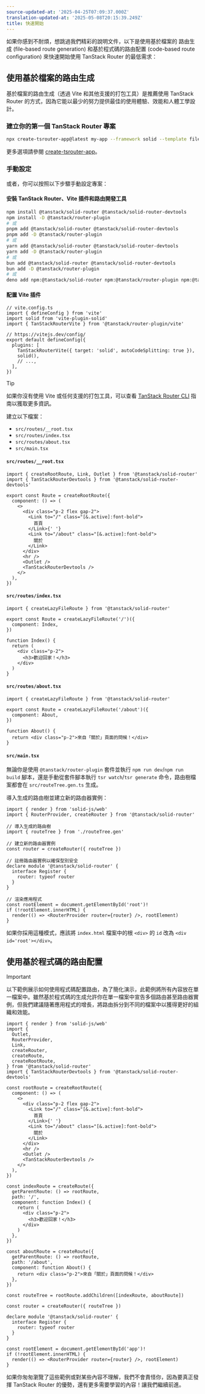 ```yaml
---
source-updated-at: '2025-04-25T07:09:37.000Z'
translation-updated-at: '2025-05-08T20:15:39.249Z'
title: 快速開始
---
```


如果你感到不耐煩，想跳過我們精彩的說明文件，以下是使用基於檔案的 路由生成 (file-based route generation) 和基於程式碼的路由配置 (code-based route configuration) 來快速開始使用 TanStack Router 的最低需求：

## 使用基於檔案的路由生成

基於檔案的路由生成（透過 Vite 和其他支援的打包工具）是推薦使用 TanStack Router 的方式，因為它能以最少的努力提供最佳的使用體驗、效能和人體工學設計。

### 建立你的第一個 TanStack Router 專案

```sh
npx create-tsrouter-app@latest my-app --framework solid --template file-router
```

更多選項請參閱 [create-tsrouter-app](https://github.com/TanStack/create-tsrouter-app/tree/main/cli/create-tsrouter-app)。

### 手動設定

或者，你可以按照以下步驟手動設定專案：

#### 安裝 TanStack Router、Vite 插件和路由開發工具

```sh
npm install @tanstack/solid-router @tanstack/solid-router-devtools
npm install -D @tanstack/router-plugin
# 或
pnpm add @tanstack/solid-router @tanstack/solid-router-devtools
pnpm add -D @tanstack/router-plugin
# 或
yarn add @tanstack/solid-router @tanstack/solid-router-devtools
yarn add -D @tanstack/router-plugin
# 或
bun add @tanstack/solid-router @tanstack/solid-router-devtools
bun add -D @tanstack/router-plugin
# 或
deno add npm:@tanstack/solid-router npm:@tanstack/router-plugin npm:@tanstack/solid-router-devtools
```

#### 配置 Vite 插件

```tsx
// vite.config.ts
import { defineConfig } from 'vite'
import solid from 'vite-plugin-solid'
import { TanStackRouterVite } from '@tanstack/router-plugin/vite'

// https://vitejs.dev/config/
export default defineConfig({
  plugins: [
    TanStackRouterVite({ target: 'solid', autoCodeSplitting: true }),
    solid(),
    // ...,
  ],
})
```

> [!TIP]
> 如果你沒有使用 Vite 或任何支援的打包工具，可以查看 [TanStack Router CLI](./routing/installation-with-router-cli.md) 指南以獲取更多資訊。

建立以下檔案：

- `src/routes/__root.tsx`
- `src/routes/index.tsx`
- `src/routes/about.tsx`
- `src/main.tsx`

#### `src/routes/__root.tsx`

```tsx
import { createRootRoute, Link, Outlet } from '@tanstack/solid-router'
import { TanStackRouterDevtools } from '@tanstack/solid-router-devtools'

export const Route = createRootRoute({
  component: () => (
    <>
      <div class="p-2 flex gap-2">
        <Link to="/" class="[&.active]:font-bold">
          首頁
        </Link>{' '}
        <Link to="/about" class="[&.active]:font-bold">
          關於
        </Link>
      </div>
      <hr />
      <Outlet />
      <TanStackRouterDevtools />
    </>
  ),
})
```

#### `src/routes/index.tsx`

```tsx
import { createLazyFileRoute } from '@tanstack/solid-router'

export const Route = createLazyFileRoute('/')({
  component: Index,
})

function Index() {
  return (
    <div class="p-2">
      <h3>歡迎回家！</h3>
    </div>
  )
}
```

#### `src/routes/about.tsx`

```tsx
import { createLazyFileRoute } from '@tanstack/solid-router'

export const Route = createLazyFileRoute('/about')({
  component: About,
})

function About() {
  return <div class="p-2">來自「關於」頁面的問候！</div>
}
```

#### `src/main.tsx`

無論你是使用 `@tanstack/router-plugin` 套件並執行 `npm run dev`/`npm run build` 腳本，還是手動從套件腳本執行 `tsr watch`/`tsr generate` 命令，路由樹檔案都會在 `src/routeTree.gen.ts` 生成。

導入生成的路由樹並建立新的路由器實例：

```tsx
import { render } from 'solid-js/web'
import { RouterProvider, createRouter } from '@tanstack/solid-router'

// 導入生成的路由樹
import { routeTree } from './routeTree.gen'

// 建立新的路由器實例
const router = createRouter({ routeTree })

// 註冊路由器實例以確保型別安全
declare module '@tanstack/solid-router' {
  interface Register {
    router: typeof router
  }
}

// 渲染應用程式
const rootElement = document.getElementById('root')!
if (!rootElement.innerHTML) {
  render(() => <RouterProvider router={router} />, rootElement)
}
```

如果你採用這種模式，應該將 `index.html` 檔案中的根 `<div>` 的 `id` 改為 `<div id='root'></div>`。

## 使用基於程式碼的路由配置

> [!IMPORTANT]
> 以下範例展示如何使用程式碼配置路由，為了簡化演示，此範例將所有內容放在單一檔案中。雖然基於程式碼的生成允許你在單一檔案中宣告多個路由甚至路由器實例，但我們建議隨著應用程式的增長，將路由拆分到不同的檔案中以獲得更好的組織和效能。

```tsx
import { render } from 'solid-js/web'
import {
  Outlet,
  RouterProvider,
  Link,
  createRouter,
  createRoute,
  createRootRoute,
} from '@tanstack/solid-router'
import { TanStackRouterDevtools } from '@tanstack/solid-router-devtools'

const rootRoute = createRootRoute({
  component: () => (
    <>
      <div class="p-2 flex gap-2">
        <Link to="/" class="[&.active]:font-bold">
          首頁
        </Link>{' '}
        <Link to="/about" class="[&.active]:font-bold">
          關於
        </Link>
      </div>
      <hr />
      <Outlet />
      <TanStackRouterDevtools />
    </>
  ),
})

const indexRoute = createRoute({
  getParentRoute: () => rootRoute,
  path: '/',
  component: function Index() {
    return (
      <div class="p-2">
        <h3>歡迎回家！</h3>
      </div>
    )
  },
})

const aboutRoute = createRoute({
  getParentRoute: () => rootRoute,
  path: '/about',
  component: function About() {
    return <div class="p-2">來自「關於」頁面的問候！</div>
  },
})

const routeTree = rootRoute.addChildren([indexRoute, aboutRoute])

const router = createRouter({ routeTree })

declare module '@tanstack/solid-router' {
  interface Register {
    router: typeof router
  }
}

const rootElement = document.getElementById('app')!
if (!rootElement.innerHTML) {
  render(() => <RouterProvider router={router} />, rootElement)
}
```

如果你匆匆瀏覽了這些範例或對某些內容不理解，我們不會責怪你，因為要真正發揮 TanStack Router 的優勢，還有更多需要學習的內容！讓我們繼續前進。
